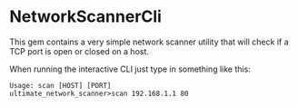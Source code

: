 # NetworkScannerCli

This gem contains a very simple network scanner utility that will check if a TCP port is open or closed on a host.

When running the interactive CLI just type in something like this:

```
Usage: scan [HOST] [PORT]
ultimate_network_scanner>scan 192.168.1.1 80
```
